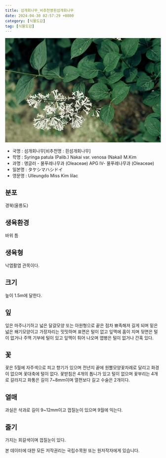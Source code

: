 ```yaml
---
title: 섬개회나무_비추천명흰섬개회나무
date: 2024-04-30 02:57:29 +0800
category: [식물도감]
tag: [식물도감]
---
```




![섬개회나무[비추천명 : 흰섬개회나무]](/assets/img/fileUpload/plants/basic/Oleaceae/Syringa/9439/1_th2.JPG)
- 국명 : 섬개회나무[비추천명 : 흰섬개회나무]
- 학명 : Syringa patula (Palib.) Nakai var. venosa (Nakai) M.Kim
- 과명 : 앵글러 - 물푸레나무과 (Oleaceae) APG Ⅳ- 물푸레나무과 (Oleaceae)
- 일본명 : タケシマハシドイ
- 영문명 : Ulleungdo Miss Kim lilac


## 분포
경북(울릉도)
## 생육환경
바위 틈
## 생육형
낙엽활엽 관목이다.
## 크기
높이 1.5m에 달한다.
## 잎
잎은 마주나기하고 넓은 달걀모양 또는 아원형으로 끝은 점차 뾰족해져 길게 되며 밑은 넓은 쐐기모양이고 가장자리는 밋밋하며 표면은 털이 없고 잎맥에 홈이 지며 뒷면은 털이 없거나 주맥 기부에 털이 있고 잎맥이 튀어 나오며 엽병은 털이 없거나 간혹 있다.
## 꽃
꽃은 5월에 자주색으로 피고 향기가 있으며 전년지 끝에 원뿔모양꽃차례로 달리고 화경이 없으며 꽃대축에 털이 없다. 꽃받침은 4개의 톱니가 있고 털이 없으며 꽃부리는 4개로 갈라지고 화통은 길이 7~8mm이며 열편보다 길고 수술은 2개이다.
## 열매
과실은 삭과로 길이 9~12mm이고 껍질눈이 있으며 9월에 익는다.
## 줄기
가지는 회갈색이며 껍질눈이 있다.






본 데이터에 대한 모든 저작권리는 국립수목원 또는 원저작자에게 있습니다.
